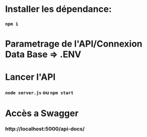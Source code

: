 # Installer les dépendance:

### `npm i`

# Parametrage de l'API/Connexion Data Base => .ENV

# Lancer l'API

### `node server.js` ou `npm start`

# Accès a Swagger

### http://localhost:5000/api-docs/